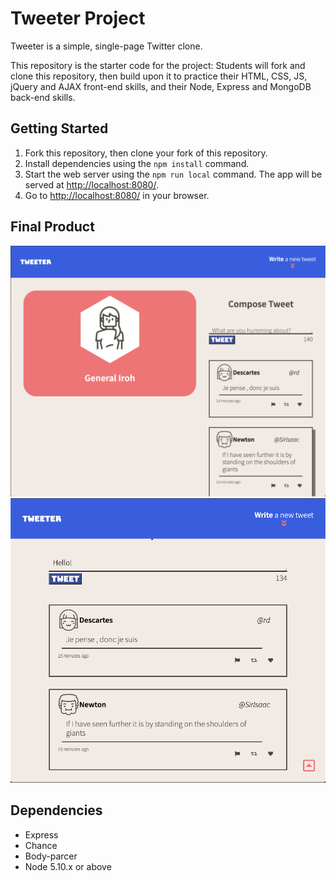 # Tweeter Project

Tweeter is a simple, single-page Twitter clone.

This repository is the starter code for the project: Students will fork and clone this repository, then build upon it to practice their HTML, CSS, JS, jQuery and AJAX front-end skills, and their Node, Express and MongoDB back-end skills.

## Getting Started

1. Fork this repository, then clone your fork of this repository.
2. Install dependencies using the `npm install` command.
3. Start the web server using the `npm run local` command. The app will be served at <http://localhost:8080/>.
4. Go to <http://localhost:8080/> in your browser.

## Final Product

!["A demo  of the Desktop version!"](https://github.com/mhassan-hub/tweeter/blob/master/docs/Desktop-version.png?raw=true)
!["Showing the character limit counter"](https://github.com/mhassan-hub/tweeter/blob/master/docs/Scroll-tweetCounter-demo.png?raw=true)

## Dependencies

- Express
- Chance
- Body-parcer
- Node 5.10.x or above
